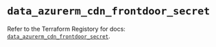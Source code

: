 # `data_azurerm_cdn_frontdoor_secret`

Refer to the Terraform Registory for docs: [`data_azurerm_cdn_frontdoor_secret`](https://www.terraform.io/docs/providers/azurerm/d/cdn_frontdoor_secret).
